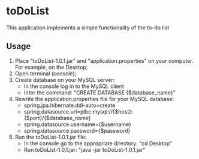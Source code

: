 # toDoList
This application implements a simple functionality of the to-do list

## Usage

1. Place "toDoList-1.0.1.jar" and "application.properties" on your computer. For example, on the Desktop;
2. Open terminal (console);
3. Create database on your MySQL server:
	* In the console log in to the MySQL client
	* Inter the command: "CREATE DATABASE {$database_name}"
4. Rewrite the application.properties file for your MySQL database:
	* spring.jpa.hibernate.ddl-auto=create
	* spring.datasource.url=jdbc:mysql://{$host}:{$port}/{$database_name}
	* spring.datasource.username={$username}
	* spring.datasource.password={$password}
5. Run the toDoList-1.0.1.jar file:
	* In the console go to the appropriate directory: "cd Desktop"
	* Run toDoList-1.0.1.jar: "java -jar toDoList-1.0.1.jar"